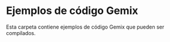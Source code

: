 # Ejemplos de código Gemix

Esta carpeta contiene ejemplos de código Gemix que pueden ser compilados.